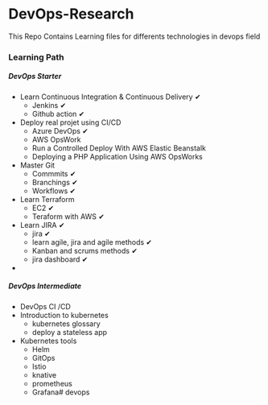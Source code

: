 # DevOps-Research
This Repo Contains Learning files for differents technologies in devops field

### Learning Path 

##### DevOps Starter

+ Learn Continuous Integration & Continuous Delivery ✔
  + Jenkins ✔
  + Github action ✔
+ Deploy real projet using CI/CD
  + Azure DevOps ✔
  + AWS OpsWork 
  + Run a Controlled Deploy With AWS Elastic Beanstalk 
  + Deploying a PHP Application Using AWS OpsWorks
+ Master Git
  + Commmits ✔
  + Branchings ✔
  + Workflows ✔
+ Learn Terraform
  + EC2 ✔
  + Teraform with AWS ✔
+ Learn JIRA ✔
  + jira ✔
  + learn agile, jira and agile methods ✔
  + Kanban and scrums methods ✔
  + jira dashboard ✔
+ 

##### DevOps Intermediate
+ DevOps CI /CD
+ Introduction to kubernetes
  + kubernetes glossary
  + deploy a stateless app
+ Kubernetes tools
  + Helm
  + GitOps
  + Istio
  + knative
  + prometheus
  + Grafana# devops
